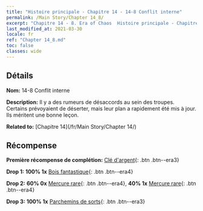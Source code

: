 ```yaml
---
title: "Histoire principale - Chapitre 14 - 14-8 Conflit interne"
permalink: /Main Story/Chapter 14_8/
excerpt: "Chapitre 14 - 8. Era of Chaos  Histoire principale - Chapitre 14_8. 14-8 Conflit interne"
last_modified_at: 2021-03-30
locale: fr
ref: "Chapter 14_8.md"
toc: false
classes: wide
---
```


## Détails

 **Nom:** 14-8 Conflit interne

 **Description:** Il y a des rumeurs de désaccords au sein des troupes. Certains prévoyaient de déserter, mais leur plan a rapidement été mis à jour. Ils méritent une bonne leçon.

 **Related to:** [Chapitre 14](/fr/Main Story/Chapter 14/)

## Récompense

 **Première récompense de complétion:** [Clé d'argent](/fr/Items/con_693/){: .btn .btn--era3}

 **Drop 1:** **100% 1x** [Bois fantastique](/fr/Items/mat_48/){: .btn .btn--era4}

 **Drop 2:** **60% 0x** [Mercure rare](/fr/Items/mat_42/){: .btn .btn--era4}, **40% 1x** [Mercure rare](/fr/Items/mat_42/){: .btn .btn--era4}

 **Drop 3:** **100% 1x** [Parchemins de sorts](/fr/Items/con_694/){: .btn .btn--era3}

